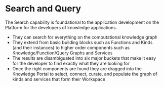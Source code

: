 # Search and Query

The Search capability is foundational to the application development on the Platform for the developers of knowledge applications.

* They can search for everything on the computational knowledge graph
* They extend from basic building blocks such as Functions and Kinds \(and their instances\) to higher order components such as Knowledge/Function/Query Graphs and Services
* The results are disambiguated into six major buckets that make it easy for the developer to find exactly what they are looking for
* Once the right components are found they are dragged into the Knowledge Portal to select, connect, curate, and populate the graph of kinds and services that form their Workspace

